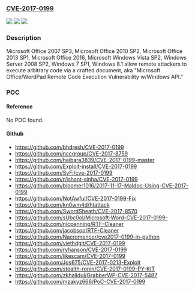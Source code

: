 ### [CVE-2017-0199](https://cve.mitre.org/cgi-bin/cvename.cgi?name=CVE-2017-0199)
![](https://img.shields.io/static/v1?label=Product&message=Office%2FWordPad&color=blue)
![](https://img.shields.io/static/v1?label=Version&message=n%2Fa&color=blue)
![](https://img.shields.io/static/v1?label=Vulnerability&message=Remote%20Code%20Execution&color=brighgreen)

### Description

Microsoft Office 2007 SP3, Microsoft Office 2010 SP2, Microsoft Office 2013 SP1, Microsoft Office 2016, Microsoft Windows Vista SP2, Windows Server 2008 SP2, Windows 7 SP1, Windows 8.1 allow remote attackers to execute arbitrary code via a crafted document, aka "Microsoft Office/WordPad Remote Code Execution Vulnerability w/Windows API."

### POC

#### Reference
No POC found.

#### Github
- https://github.com/bhdresh/CVE-2017-0199
- https://github.com/nccgroup/CVE-2017-8759
- https://github.com/haibara3839/CVE-2017-0199-master
- https://github.com/Exploit-install/CVE-2017-0199
- https://github.com/SyFi/cve-2017-0199
- https://github.com/n1shant-sinha/CVE-2017-0199
- https://github.com/bloomer1016/2017-11-17-Maldoc-Using-CVE-2017-0199
- https://github.com/NotAwful/CVE-2017-0199-Fix
- https://github.com/kn0wm4d/htattack
- https://github.com/SwordSheath/CVE-2017-8570
- https://github.com/sUbc0ol/Microsoft-Word-CVE-2017-0199-
- https://github.com/nicpenning/RTF-Cleaner
- https://github.com/jacobsoo/RTF-Cleaner
- https://github.com/Nacromencer/cve2017-0199-in-python
- https://github.com/viethdgit/CVE-2017-0199
- https://github.com/ryhanson/CVE-2017-0199
- https://github.com/likescam/CVE-2017-0199
- https://github.com/Jos675/CVE-2017-0213-Exploit
- https://github.com/stealth-ronin/CVE-2017-0199-PY-KIT
- https://github.com/zkhalidul/GrabberWP-CVE-2017-5487
- https://github.com/mzakyz666/PoC-CVE-2017-0199

